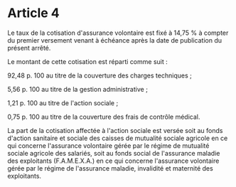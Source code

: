# Article 4

Le taux de la cotisation d'assurance volontaire est fixé à 14,75 % à compter du premier versement venant à échéance après la date de publication du présent arrêté.

Le montant de cette cotisation est réparti comme suit :

92,48 p. 100 au titre de la couverture des charges techniques ;

5,56 p. 100 au titre de la gestion administrative ;

1,21 p. 100 au titre de l'action sociale ;

0,75 p. 100 au titre de la couverture des frais de contrôle médical.

La part de la cotisation affectée à l'action sociale est versée soit au fonds d'action sanitaire et sociale des caisses de mutualité sociale agricole en ce qui concerne l'assurance volontaire gérée par le régime de mutualité sociale agricole des salariés, soit au fonds social de l'assurance maladie des exploitants (F.A.M.E.X.A.) en ce qui concerne l'assurance volontaire gérée par le régime de l'assurance maladie, invalidité et maternité des exploitants.
